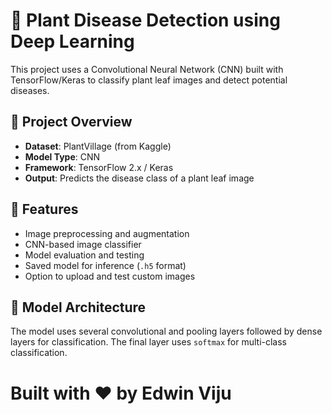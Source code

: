 # 🌿 Plant Disease Detection using Deep Learning

This project uses a Convolutional Neural Network (CNN) built with TensorFlow/Keras to classify plant leaf images and detect potential diseases.

## 📌 Project Overview

- **Dataset**: PlantVillage (from Kaggle)
- **Model Type**: CNN
- **Framework**: TensorFlow 2.x / Keras
- **Output**: Predicts the disease class of a plant leaf image

## 🚀 Features

- Image preprocessing and augmentation
- CNN-based image classifier
- Model evaluation and testing
- Saved model for inference (`.h5` format)
- Option to upload and test custom images

## 🧠 Model Architecture

The model uses several convolutional and pooling layers followed by dense layers for classification. The final layer uses `softmax` for multi-class classification.


# Built with ❤️ by Edwin Viju
